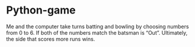 # Python-game
Me and the computer take turns batting and bowling by choosing numbers from 0 to 6. If both of the numbers match the batsman is “Out”. Ultimately, the side that scores more runs wins.
